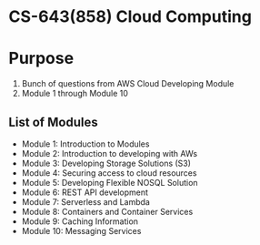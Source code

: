 # CS-643(858) Cloud Computing 

# Purpose

<ol> 
    <li>Bunch of questions from AWS Cloud Developing Module </li>
    <li>Module 1 through Module 10 </li>
</ol>

## List of Modules

<ul> 
    <li>Module 1: Introduction to Modules</li>
    <li>Module 2: Introduction to developing with AWs </li>
    <li>Module 3: Developing Storage Solutions (S3)</li>
    <li>Module 4: Securing access to cloud resources</li>
    <li>Module 5: Developing Flexible NOSQL Solution</li>
    <li>Module 6: REST API development </li>
    <li>Module 7: Serverless and Lambda</li>
    <li>Module 8: Containers and Container Services </li>
    <li>Module 9: Caching Information</li>
    <li>Module 10: Messaging Services</li>
</ul>
